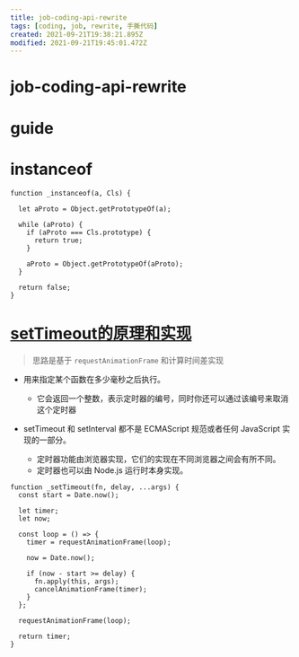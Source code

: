 ```yaml
---
title: job-coding-api-rewrite
tags: [coding, job, rewrite, 手撕代码]
created: 2021-09-21T19:38:21.895Z
modified: 2021-09-21T19:45:01.472Z
---
```


# job-coding-api-rewrite

# guide

# instanceof

```JS
function _instanceof(a, Cls) {

  let aProto = Object.getPrototypeOf(a);

  while (aProto) {
    if (aProto === Cls.prototype) {
      return true;
    }

    aProto = Object.getPrototypeOf(aProto);
  }

  return false;
}
```

# [setTimeout的原理和实现](https://github.com/sisterAn/JavaScript-Algorithms/issues/98)

> 思路是基于 `requestAnimationFrame` 和计算时间差实现

- 用来指定某个函数在多少毫秒之后执行。
  - 它会返回一个整数，表示定时器的编号，同时你还可以通过该编号来取消这个定时器

- setTimeout 和 setInterval 都不是 ECMAScript 规范或者任何 JavaScript 实现的一部分。 
  - 定时器功能由浏览器实现，它们的实现在不同浏览器之间会有所不同。 
  - 定时器也可以由 Node.js 运行时本身实现。

```JS
function _setTimeout(fn, delay, ...args) {
  const start = Date.now();

  let timer;
  let now;

  const loop = () => {
    timer = requestAnimationFrame(loop);

    now = Date.now();

    if (now - start >= delay) {
      fn.apply(this, args);
      cancelAnimationFrame(timer);
    }
  };

  requestAnimationFrame(loop);

  return timer;
}
```
